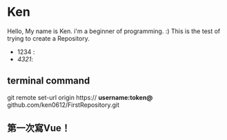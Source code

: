 # Ken
Hello, My name is Ken.
i'm a beginner of programming. :)
This is the test of trying to create a Repository.
* 1234 :  
* _4321_:  
## terminal command
git remote set-url origin https:// **username:token@** github.com/ken0612/FirstRepository.git

## 第一次寫Vue！
